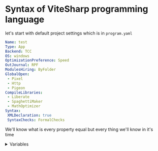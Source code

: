 # Syntax of ViteSharp programming language

let's start with default project settings which is in `program.yaml`
```yaml
Name: test
Type: App
Backend: TCC
OS: windows
OptimizationPreference: Speed
OutJournal: RPF
ModulesHiring: ByFolder
GlobalOpen:
 - Pixel
 - Http
 - Pigeon
CompileLibraries:
 - Liberate
 - SpaghettiMaker
 - MathOptimizer
Syntax:
 XMLDeclaration: true
 SyntaxChecks: FormalChecks

```
We'll know what is every property equal but every thing we'll know in it's time


<details>
<summary>Variables</summary>

let's start by how to declare a type
there is 2 ways
first:
```vs
datatype name = value // mutable
const datatype name = value // immutable
```
second:
```vs
let name = value // mutable
const name = value // immutable
```
u can make mutable variables nullable by add ? after datatype or let in second declaration way:
```vs
let? name = "youssefully";
u8? age = 23
```

ViteSharp support some basic types of data types

let's start with numeric types
| Signed | Unsigned | Float  | Complex      | Length  |
| ------ | -------- | ------ | ------------ | ------- |
| `i8`   | `u8`     | ...... | ............ | 1-byte  |
| `i16`  | `u16`    | `f16`  | ............ | 2-byte  |
| `i32`  | `u32`    | `f32`  | `complex32`  | 4-byte  |
| `i64`  | `u64`    | `f64`  | `complex64`  | 8-byte  |

there also numeric type is `num` that is easy to use and when u declare number with second declaretion way u declare a `num`

Other Types is
| Type   | Length |
| ------ | ------ |
| `str`  | auto   |
| `char` | 1-byte |
| `bool` | 1-bit  |

Examples:
```vs
i32 intger = 256
let dog = animal('bopy')
```
> [!WARNING]  
> if u turned FormalChecks from settings on u wont be able to declare mutable with second way(it recommended for classes and immutable variables) but if not `let float = 250.52f64` because code should look more clear

</details>
